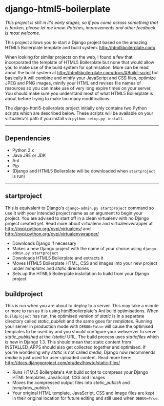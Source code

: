 django-html5-boilerplate
========================

_This project is still in it's early stages, so if you come across something
that is broken, please let me know. Patches, improvements and other feedback is
most welcome._


This project allows you to start a Django project based on the amazing HTML5
Boilerplate template and build system. http://html5boilerplate.com/

When looking for similar projects on the web, I found a few that incorporated
the template of HTML5 Boilerplate but none that would allow you to make use of
the build system for optimisation. More can be read about the build system at
http://html5boilerplate.com/docs/#Build-script but basically it will combine and
minify your JavaScript and CSS files, optimize JPEG and PNG images, minify your
HTML and revises file names of resources so you can make use of very long expire
times on your server. You should make sure you understand most of what HTML5
Boilerplate is about before trying to make too many modifications.

The django-html5-boilerplate project initially only contains two Python scripts
which are described below. These scripts will be available on your virtualenv's
path if you install via `python setup.py install`.


- - -

Dependencies
------------

*   Python 2.x
*   Java JRE or JDK
*   Ant
*   Pip
*   (Django and HTML5 Boilerplate will be downloaded when `startproject` is run)


- - -

startproject
------------

This is equivalent to Django's `django-admin.py startproject` command so use it
with your intended project name as an argument to begin your project. You are
advised to start off in a clean virtualenv with no Django project created yet.
Read more about virtualenv and virtualenvwrapper at
http://pypi.python.org/pypi/virtualenv/ and
http://pypi.python.org/pypi/virtualenvwrapper/

*   Downloads Django if necessary
*   Makes a new Django project with the name of your choice using
    `django-admin.py startproject`
*   Downloads HTML5 Boilerplate and extracts it
*   Moves HTML5 Boilerplate HTML, CSS and images into your new project under
    *templates* and *static* directories
*   Sets up the HTML5 Boilerplate installation to build from your Django project


buildproject
------------

This is run when you are about to deploy to a server. This may take a minute or
more to run as it is using html5boilerplate's Ant build optimisations. When
`buildproject` has run, the optimised version of *static* is in a separtate
directory called *static_publish* and the same goes for *templates*. Running
your server in production mode with `DEBUG=False` will cause the optimised
templates to be used by and you should configure your webserver to serve
*static_published* at the */static/* URL. The build process uses *staticfiles*
which is new in Django 1.3. This should mean that static content from
INSTALLED_APPS should also get collected together and optimised. If you're
wondering why *static* is not called *media*, Django now recommends *media* is
just used for user-uploaded content. Read more here:
http://docs.djangoproject.com/en/dev/howto/static-files/

*   Runs HTML5 Boilerplate's Ant build script to compress your Django HTML
    templates, JavaScript, CSS and Images
*   Moves the compressed output files into *static_publish* and
    *templates_publish*.
*   Your original HTML template, JavaScript, CSS and Image files are kept in
    their original location for future editing and still used when `DEBUG=True`.

